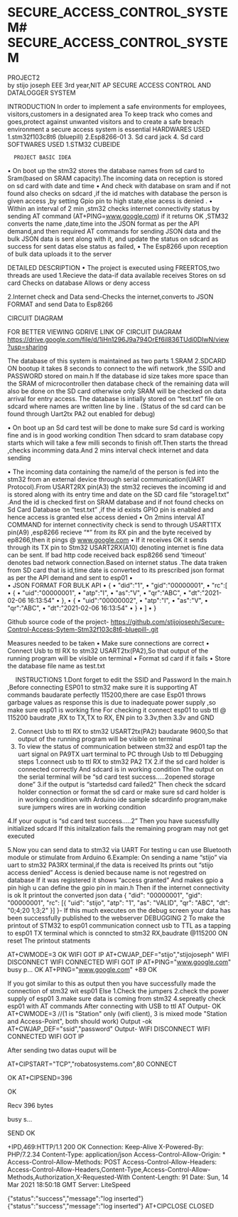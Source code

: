 # SECURE_ACCESS_CONTROL_SYSTEM# SECURE_ACCESS_CONTROL_SYSTEM
PROJECT2                                                
                                                                                                                                         by   stijo joseph 
                                                                 EEE 3rd year,NIT AP
SECURE ACCESS CONTROL AND DATALOGGER   SYSTEM


INTRODUCTION
In order to implement a safe environments for employees, visitors,customers  in a designated area
To keep track who comes and goes,protect against unwanted visitors and to create a safe breach environment a secure access system is essential
HARDWARES USED
1.stm32f103c8t6 (bluepill)
2.Esp8266-01
3. Sd card jack
4. Sd card
SOFTWARES USED
1.STM32 CUBEIDE               

      PROJECT BASIC IDEA
•	On boot up the stm32 stores the database names from sd card to Sram(based on SRAM capacity).The incoming data on reception is stored on sd card with date and time
•	And check with database on sram and if not found also checks on sdcard  ,if the id matches with database the person is given access ,by setting Gpio pin to high state,else acess is denied .
•	Within an interval of 2 min ,stm32 checks internet connectivity status by sending AT command
(AT+PING=www.google.com)
if it returns OK ,STM32 converts the name ,date,time into the JSON format as per the API demand,and then required AT commands for sending JSON data and the bulk JSON data is sent along with it, and update the status on sdcard as success for sent datas else status as failed,
•	The Esp8266 upon reception of bulk data uploads it to the server 







DETAILED DESCRIPTION
•	The project is executed using FREERTOS,two threads are used
1.Recieve the data-if data available receives
                                   Stores on sd card
                                  Checks on database
                                 Allows or deny access  

2.Internet check and Data send-Checks the internet,converts to JSON FORMAT and send Data to Esp8266
                                                   



                                                




CIRCUIT DIAGRAM 




FOR BETTER VIEWING GDRIVE LINK OF CIRCUIT DIAGRAM
https://drive.google.com/file/d/1iHn1296J9a794OrEf6iI836TUdi0DIwN/view?usp=sharing


The database of this system is maintained as two parts
1.SRAM
2.SDCARD
ON bootup  it takes 8 seconds to connect to the wifi network ,the SSID and PASSWORD stored on main.h 
If the database id size takes more space than the SRAM of microcontroller then database check of the remaining data will also be done on the SD card otherwise only SRAM will be checked on data arrival for entry access.
The database is intially  stored on “test.txt” file on sdcard where names are written line by line .
(Status of the sd card can be found through Uart2tx  PA2 out enabled for debug)
 
•	On boot up an Sd card test will be done to make sure  Sd card is working fine and is in good working condition Then sdcard to sram database copy starts which will take a few milli seconds to finish off.Then starts the thread ,checks incomming data.And 2 mins interval check internet and data sending


•	The incoming data containing the name/id of the person is fed into the stm32 from an external device through serial communication(UART Protocol).From USART2RX pin(A3) the stm32 recieves the incoming id and is stored along with its entry time and date on the SD card file “storage1.txt” .And the id is checked first on SRAM database and if not found checks on Sd Card Database on “test.txt” ,if the id exists GPIO pin is enabled and hence access is granted else access denied
•	On 2mins interval AT COMMAND  for internet connectivity  check is send to through USART1TX pin(A9) ,esp8266 recieve “*” from its RX pin  and the byte received by ep8266,then it pings @ www.google.com
•	If it receives OK it sends through its TX pin  to Stm32 USART2RX(A10) denoting internet is fine data can be sent. If bad http code received back esp8266 send ‘timeout’ denotes bad network connection.Based on internet status .The data traken from SD card that is id,time date is converted to its prescribed json format as per the API demand and sent to esp01 
•	
•	JSON FORMAT FOR BULK API
•	{
•	"did":"1",
•	"gid":"00000001",
•	"rc":[
•	    	{
•			"uid":"00000001",
•			"atp":"I",
•			"as":"V",
•			"qr":"ABC",
•			"dt":"2021-02-06 16:13:54"
•		},
•		{
•			"uid":"00000002",
•			"atp":"I",
•			"as":"V",
•			"qr":"ABC",
•			"dt":"2021-02-06 16:13:54"
•		}
•	     ]
•	}

Github source code of the project- https://github.com/stijojoseph/Secure-Control-Access-Sytem-Stm32f103c8t6-bluepill-.git

Measures needed to be taken
•	Make sure connections are correct
•	Connect Usb to ttl RX to  stm32  USART2tx(PA2),So that output of the running  program will be  visible on terminal 
•	Format sd card if it fails
•	Store the database file name as test.txt
 
 
       INSTRUCTIONS
1.Dont forget to edit the SSID and Password
In the main.h ,Before connecting ESP01 to stm32 make sure it is supporting AT commands baudarate perfectly 115200,there are case Esp01 throws garbage values as response this is due to inadequate power supply ,so make sure esp01 is working fine 
For checking it connect esp01 to usb ttl @ 115200 baudrate ,RX to TX,TX to RX,
EN pin to 3.3v,then 3.3v and GND

2. Connect Usb to ttl RX to  stm32  USART2tx(PA2) baudarate 9600,So that output of the running  program will be  visible on terminal 
3. To view the status of communication between stm32 and esp01 tap the uart signal on PA9TX uart terminal to PC through Usb to ttl
Debugging steps
1.connect usb to ttl RX to stm32 PA2 TX
2.if the sd card holder is connected correctly 
And sdcard is in working condition
The output on the serial terminal will be
“sd card test success.....2opened storage done”
3.if the output is “startedsd card failed2”
Then check the sdcard holder connection or format the sd card or make sure sd card holder is in working condition with Arduino ide sample sdcardinfo program,make sure jumpers wires are in working condition


4.If your ouput is “sd card test success.....2”
Then you have sucessfullly initialized sdcard
If this initailzation fails the remaining program may not get executed

5.Now you can send data to stm32 via UART
For testing u can use Bluetooth module or stimulate from Arduino
6.Example:
On sending a name “stijo” via uart to stm32 PA3RX terminal,if the data is received
Its prints out 
“stijo access denied”
Access is denied because name is not regestred on database
If it was  registered it shows
“access granted”
And makes gpio a pin high u can define the gpio pin in main.h
Then if the internet connectivity is ok
It printout the converted json data
{
                                                        "did":  "00000001",
                                                                               "gid":   "00000001",
                        "rc":   [{
                                                        "uid":  "stijo",
                                                                               "atp":   "1",
                                "as":   "VALID",
                                                                        "qr":  "ABC",
                        "dt":   "0;4;20 1;3;2"
                                                        }]
                                                          }-
If this much executes on the debug screen your data has been successfully published to the webserver
DEBUGGING 2
To make the printout of STM32 to esp01 communication connect usb to TTL as a tapping to esp01 TX terminal which is conncted to stm32 RX,baudrate @115200
ON reset
The printout statments
 








AT+CWMODE=3
OK
WIFI GOT IP
AT+CWJAP_DEF="stijo","stijojoseph"
WIFI DISCONNECT
WIFI CONNECTED
WIFI GOT IP
AT+PING="www.google.com"
busy p...
OK
AT+PING="www.google.com"
+89
OK

If you got similar to this as output then you have successfully made the connection of stm32 wit esp01
Else
1.Check the jumpers
2.check the power supply of esp01
3.make sure data is coming from stm32
4.sepreatly check esp01 with AT commands
After connecting with USB to ttl
AT
Output- OK
AT+CWMODE=3 //(1 is "Station" only (wifi client), 3 is mixed mode "Station and Access-Point", both should work)
Output -ok
AT+CWJAP_DEF="ssid","password"
Output- 
WIFI DISCONNECT
WIFI CONNECTED
WIFI GOT IP




After sending two datas ouput will be

AT+CIPSTART="TCP","robatosystems.com",80
CONNECT

OK
AT+CIPSEND=396

OK
>
Recv 396 bytes


busy s...

SEND OK

+IPD,469:HTTP/1.1 200 OK
Connection: Keep-Alive
X-Powered-By: PHP/7.2.34
Content-Type: application/json
Access-Control-Allow-Origin: *
Access-Control-Allow-Methods: POST
Access-Control-Allow-Headers: Access-Control-Allow-Headers,Content-Type,Access-Control-Allow-Methods,Authorization,X-Requested-With
Content-Length: 91
Date: Sun, 14 Mar 2021 18:50:18 GMT
Server: LiteSpeed

{"status":"success","message":"log inserted"}{"status":"success","message":"log inserted"} AT+CIPCLOSE
CLOSED
 

